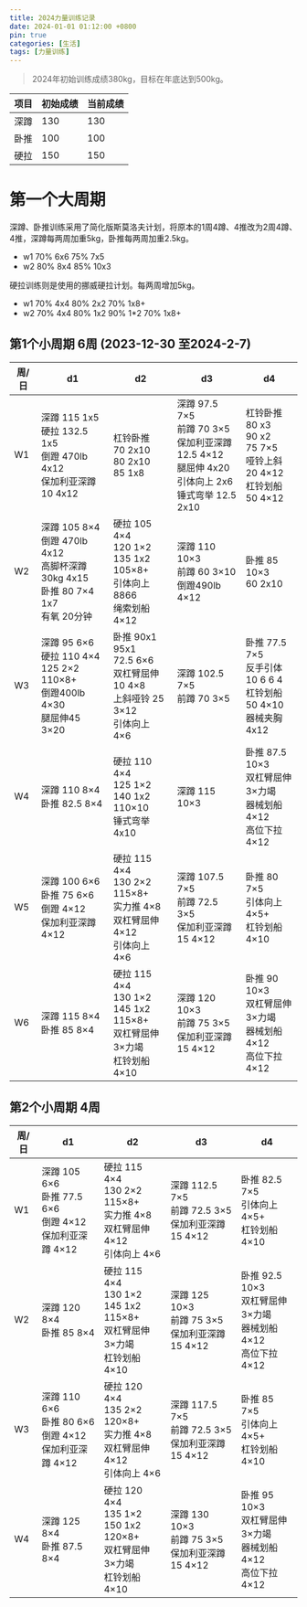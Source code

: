 ```yaml
---
title: 2024力量训练记录
date: 2024-01-01 01:12:00 +0800
pin: true 
categories: [生活]
tags: [力量训练]
---
```


> 2024年初始训练成绩380kg，目标在年底达到500kg。

|项目|初始成绩|当前成绩|  
|--|--|--|
|深蹲|130|130|
|卧推|100|100|
|硬拉|150|150|

# 第一个大周期

深蹲、卧推训练采用了简化版斯莫洛夫计划，将原本的1周4蹲、4推改为2周4蹲、4推，深蹲每两周加重5kg，卧推每两周加重2.5kg。
- w1 70% 6x6  75% 7x5  
- w2 80% 8x4  85% 10x3

硬拉训练则是使用的挪威硬拉计划。每两周增加5kg。
- w1 70% 4x4 80% 2x2 70% 1x8+
- w2 70% 4x4 80% 1x2  90% 1*2 70% 1x8+

## 第1个小周期 6周 (2023-12-30 至2024-2-7)

|周/日|d1|d2|d3|d4|
|--|--|--|--|--|
|W1|深蹲 115 1x5 <br>硬拉 132.5 1x5 <br>倒蹬 470lb 4x12 <br>保加利亚深蹲 10 4x12 | 杠铃卧推 <br>70 2x10 <br> 80 2x10  <br> 85 1x8| 深蹲 97.5 7×5 <br>前蹲 70 3×5<br>保加利亚深蹲 12.5 4×12 <br> 腿屈伸 4x20 <br> 引体向上 2x6 <br> 锤式弯举 12.5 2x10| 杠铃卧推 80 x3 <br>    90 x2 <br>      75 7×5<br>哑铃上斜 20 4×12<br>杠铃划船 50 4×12|
|W2|深蹲 105 8×4<br>倒蹬 470lb 4x12<br>高脚杯深蹲30kg 4x15<br>卧推 80 7×4<br> 1x7<br>有氧 20分钟|硬拉 105 4×4  <br>120 1×2 <br>135 1x2 <br>105×8+<br>引体向上8866<br>绳索划船 4×12|深蹲 110 10×3<br>前蹲 60 3×10<br>倒蹬490lb 4×12|卧推 85 10×3<br> 60 2x10|
|W3|深蹲 95 6×6<br>硬拉 110 4×4  125 2×2 <br> 110×8+<br>倒蹬400lb 4×30<br>腿屈伸45 3×20|卧推 90x1<br> 95x1<br> 72.5 6×6<br> 双杠臂屈伸 10 4×8<br>上斜哑铃 25 3×12<br>引体向上 4×6|深蹲 102.5 7×5<br>前蹲 70 3×5|卧推 77.5 7×5<br>反手引体 10 6 6 4<br>杠铃划船 50 4×10 <br> 器械夹胸 4x12|
|W4|深蹲 110 8×4<br>卧推 82.5 8×4|硬拉 110 4×4  <br>125 1×2 <br> 140 1x2 <br>110×10<br>锤式弯举 4x10|深蹲 115 10×3|卧推 87.5 10×3<br>双杠臂屈伸 3×力竭<br>器械划船 4×12<br>高位下拉 4×12|
|W5|深蹲 100 6×6<br>卧推 75 6×6<br>倒蹬 4×12<br>保加利亚深蹲 4×12|硬拉 115 4×4 <br> 130 2×2 <br> 115×8+<br>实力推 4×8<br>双杠臂屈伸 4×12<br>引体向上 4×6|深蹲 107.5 7×5<br>前蹲 72.5 3×5<br>保加利亚深蹲 15 4×12|卧推 80 7×5<br>引体向上 4×5+<br>杠铃划船 4×10|
|W6|深蹲 115 8×4<br>卧推 85 8×4|硬拉 115 4×4 <br> 130 1×2 <br> 145 1x2 <br>115×8+<br>双杠臂屈伸 3×力竭<br>杠铃划船 4×10|深蹲 120 10×3<br>前蹲 75 3×5<br>保加利亚深蹲 15 4×12|卧推 90 10×3<br>双杠臂屈伸 3×力竭<br>器械划船 4×12<br>高位下拉 4×12|

## 第2个小周期 4周

|周/日|d1|d2|d3|d4|
|--|--|--|--|--|
|W1|深蹲 105 6×6<br>卧推 77.5 6×6<br>倒蹬 4×12<br>保加利亚深蹲 4×12|硬拉 115 4×4 <br> 130 2×2 <br> 115×8+<br>实力推 4×8<br>双杠臂屈伸 4×12<br>引体向上 4×6|深蹲 112.5 7×5<br>前蹲 72.5 3×5<br>保加利亚深蹲 15 4×12|卧推 82.5 7×5<br>引体向上 4×5+<br>杠铃划船 4×10|
|W2|深蹲 120 8×4<br>卧推 85 8×4|硬拉 115 4×4 <br> 130 1×2 <br> 145 1x2 <br>115×8+<br>双杠臂屈伸 3×力竭<br>杠铃划船 4×10|深蹲 125 10×3<br>前蹲 75 3×5<br>保加利亚深蹲 15 4×12|卧推 92.5 10×3<br>双杠臂屈伸 3×力竭<br>器械划船 4×12<br>高位下拉 4×12|
|W3|深蹲 110 6×6<br>卧推 80 6×6<br>倒蹬 4×12<br>保加利亚深蹲 4×12|硬拉 120 4×4 <br> 135 2×2 <br> 120×8+<br>实力推 4×8<br>双杠臂屈伸 4×12<br>引体向上 4×6|深蹲 117.5 7×5<br>前蹲 72.5 3×5<br>保加利亚深蹲 15 4×12|卧推 85 7×5<br>引体向上 4×5+<br>杠铃划船 4×10|
|W4|深蹲 125 8×4<br>卧推 87.5 8×4|硬拉 120 4×4 <br> 135 1×2 <br> 150 1x2 <br>120×8+<br>双杠臂屈伸 3×力竭<br>杠铃划船 4×10|深蹲 130 10×3<br>前蹲 75 3×5<br>保加利亚深蹲 15 4×12|卧推 95 10×3<br>双杠臂屈伸 3×力竭<br>器械划船 4×12<br>高位下拉 4×12|


